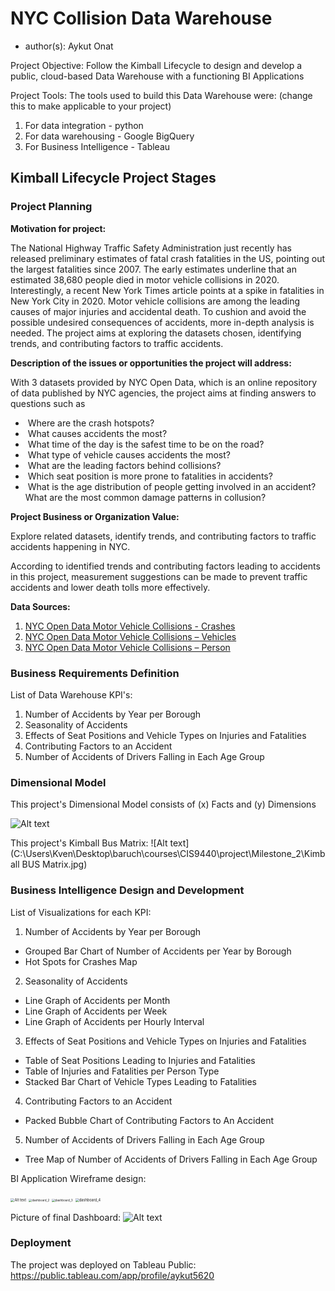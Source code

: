 # NYC Collision Data Warehouse 
- author(s): Aykut Onat

Project Objective: Follow the Kimball Lifecycle to design and develop a public, cloud-based Data Warehouse with a functioning BI Applications

Project Tools:
The tools used to build this Data Warehouse were: (change this to make applicable to your project)

1. For data integration - python
2. For data warehousing - Google BigQuery
3. For Business Intelligence - Tableau

## Kimball Lifecycle Project Stages

### Project Planning

**Motivation for project:**

The National Highway Traffic Safety Administration just recently has released preliminary estimates of fatal crash fatalities in the US, pointing out the largest fatalities since 2007. The early estimates underline that an estimated 38,680 people died in motor vehicle collisions in 2020. Interestingly, a recent New York Times article points at a spike in fatalities in New York City in 2020. Motor vehicle collisions are among the leading causes of major injuries and accidental death. To cushion and avoid the possible undesired consequences of accidents, more in-depth analysis is needed. The project aims at exploring the datasets chosen, identifying trends, and contributing factors to traffic accidents.

**Description of the issues or opportunities the project will address:**

With 3 datasets provided by NYC Open Data, which is an online repository of data published by NYC agencies, the project aims at finding answers to questions such as

- ​	Where are the crash hotspots?
- ​	What causes accidents the most?
- ​	What time of the day is the safest time to be on the road?
- ​	What type of vehicle causes accidents the most?
- ​	What are the leading factors behind collisions?
- ​	Which seat position is more prone to fatalities in accidents?
- ​	What is the age distribution of people getting involved in an accident?What are the most common damage patterns in collusion?

**Project Business or Organization Value:**

Explore related datasets, identify trends, and contributing factors to traffic accidents happening in NYC.

According to identified trends and contributing factors leading to accidents in this project, measurement suggestions can be made to prevent traffic accidents and lower death tolls more effectively.

**Data Sources:**

1. [NYC Open Data Motor Vehicle Collisions - Crashes](https://data.cityofnewyork.us/Public-Safety/Motor-Vehicle-Collisions-Crashes/h9gi-nx95)
2. [NYC Open Data Motor Vehicle Collisions – Vehicles](https://data.cityofnewyork.us/Public-Safety/Motor-Vehicle-Collisions-Vehicles/bm4k-52h4)
3. [NYC Open Data Motor Vehicle Collisions – Person](https://data.cityofnewyork.us/Public-Safety/Motor-Vehicle-Collisions-Person/f55k-p6yu)

### Business Requirements Definition

List of Data Warehouse KPI's:
1. Number of Accidents by Year per Borough
2. Seasonality of Accidents
3. Effects of Seat Positions and Vehicle Types on Injuries and Fatalities
4. Contributing Factors to an Accident
5. Number of Accidents of Drivers Falling in Each Age Group

### Dimensional Model

This project's Dimensional Model consists of (x) Facts and (y) Dimensions


![Alt text](C:\Users\Kven\Desktop\baruch\courses\CIS9440\project\Milestone_2\dimensional_model.jpg)



This project's Kimball Bus Matrix:
![Alt text](C:\Users\Kven\Desktop\baruch\courses\CIS9440\project\Milestone_2\Kimball BUS Matrix.jpg)

### Business Intelligence Design and Development

List of Visualizations for each KPI:
1. Number of Accidents by Year per Borough
  - Grouped Bar Chart of Number of  Accidents per Year by Borough
  - Hot Spots for Crashes Map
2. Seasonality of Accidents
  - Line Graph of Accidents per Month
  - Line Graph of Accidents per Week
  - Line Graph of Accidents per Hourly Interval
3. Effects of Seat Positions and Vehicle Types on Injuries and Fatalities
  - Table of Seat Positions Leading to Injuries and Fatalities
  - Table of Injuries and Fatalities per Person Type
  - Stacked Bar Chart of Vehicle Types Leading to Fatalities
4. Contributing Factors to an Accident
  - Packed Bubble Chart of Contributing Factors to An Accident 
5. Number of Accidents of Drivers Falling in Each Age Group
  - Tree Map of Number of Accidents of Drivers Falling in Each Age Group

BI Application Wireframe design:

<img src="C:\Users\Kven\Desktop\baruch\courses\CIS9440\project\Milestone_4\dashboard_1.png" alt="Alt text" style="zoom: 40%;" />

<img src="C:\Users\Kven\Desktop\baruch\courses\CIS9440\project\Milestone_4\dashboard_2.png" alt="dashboard_2" style="zoom: 33%;" />

<img src="C:\Users\Kven\Desktop\baruch\courses\CIS9440\project\Milestone_4\dashboard_3.png" alt="dashboard_3" style="zoom:33%;" />

<img src="C:\Users\Kven\Desktop\baruch\courses\CIS9440\project\Milestone_4\dashboard_4.png" alt="dashboard_4" style="zoom:40%;" />

Picture of final Dashboard:
![Alt text](C:\Users\Kven\Desktop\baruch\courses\CIS9440\project\dashboard.jpg)

### Deployment

The project was deployed on Tableau Public: https://public.tableau.com/app/profile/aykut5620
